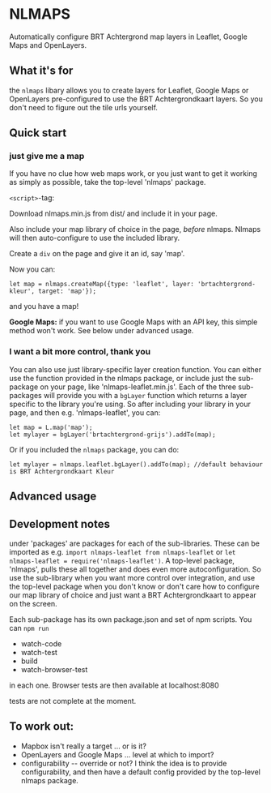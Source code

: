# NLMAPS

Automatically configure BRT Achtergrond map layers in Leaflet, Google Maps and OpenLayers.

## What it's for

the `nlmaps` libary allows you to create layers for Leaflet, Google Maps or OpenLayers pre-configured to use the BRT Achtergrondkaart layers. So you don't need to figure out the tile urls yourself.

## Quick start

### just give me a map

If you have no clue how web maps work, or you just want to get it working as simply as possible, take the top-level 'nlmaps' package.

`<script>`-tag:

Download nlmaps.min.js from dist/ and include it in your page.

Also include your map library of choice in the page, _before_ nlmaps. Nlmaps will then auto-configure to use the included library.

Create a `div` on the page and give it an id, say 'map'.

Now you can:

    let map = nlmaps.createMap({type: 'leaflet', layer: 'brtachtergrond-kleur', target: 'map'});

and you have a map!

**Google Maps:** if you want to use Google Maps with an API key, this simple method won't work. See below under advanced usage.


### I want a bit more control, thank you

You can also use just library-specific layer creation function. You can either use the function provided in the nlmaps package, or include just the sub-package on your page, like 'nlmaps-leaflet.min.js'. Each of the three sub-packages will provide you with a `bgLayer` function which returns a layer specific to the library you're using. So after including your library in your page, and then e.g. 'nlmaps-leaflet', you can:

    let map = L.map('map');
    let mylayer = bgLayer('brtachtergrond-grijs').addTo(map);

Or if you included the `nlmaps` package, you can do:
    
    let mylayer = nlmaps.leaflet.bgLayer().addTo(map); //default behaviour is BRT Achtergrondkaart Kleur


## Advanced usage


    


## Development notes

under 'packages' are packages for each of the sub-libraries. These can be imported as e.g. `import nlmaps-leaflet from nlmaps-leaflet` or `let nlmaps-leaflet = require('nlmaps-leaflet')`. A top-level package, 'nlmaps', pulls these all together and does even more autoconfiguration. So use the sub-library when you want more control over integration, and use the top-level package when you don't know or don't care how to configure our map library of choice and just want a BRT Achtergrondkaart to appear on the screen.

Each sub-package has its own package.json and set of npm scripts. You can `npm run`

* watch-code
* watch-test
* build
* watch-browser-test

in each one. Browser tests are then available at localhost:8080

tests are not complete at the moment.


## To work out:

* Mapbox isn't really a target ... or is it?
* OpenLayers and Google Maps ... level at which to import?
* configurability -- override or not? I think the idea is to provide configurability, and then have a default config provided by the top-level nlmaps package.
